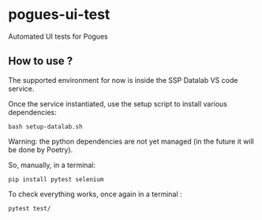 # pogues-ui-test

Automated UI tests for Pogues

## How to use ?

The supported environment for now is inside the SSP Datalab VS code service.

Once the service instantiated, use the setup script to install various dependencies:

```
bash setup-datalab.sh
```

Warning: the python dependencies are not yet managed (in the future it will be done by Poetry).

So, manually, in a terminal:

```
pip install pytest selenium
```

To check everything works, once again in a terminal :

```
pytest test/
```